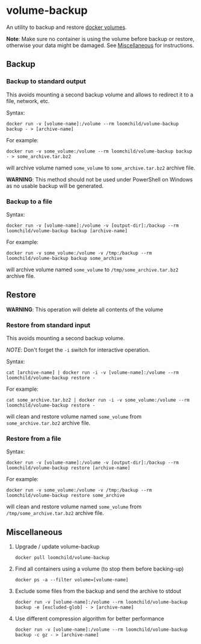 # volume-backup

An utility to backup and restore [docker volumes](https://docs.docker.com/engine/reference/commandline/volume/). 

**Note**: Make sure no container is using the volume before backup or restore, otherwise your data might be damaged. See [Miscellaneous](#miscellaneous) for instructions.

## Backup

### Backup to standard output

This avoids mounting a second backup volume and allows to redirect it to a file, network, etc.

Syntax:

    docker run -v [volume-name]:/volume --rm loomchild/volume-backup backup - > [archive-name]

For example:

    docker run -v some_volume:/volume --rm loomchild/volume-backup backup - > some_archive.tar.bz2

will archive volume named `some_volume` to `some_archive.tar.bz2` archive file.

**WARNING**: This method should not be used under PowerShell on Windows as no usable backup will be generated.

### Backup to a file

Syntax:

    docker run -v [volume-name]:/volume -v [output-dir]:/backup --rm loomchild/volume-backup backup [archive-name]

For example:

    docker run -v some_volume:/volume -v /tmp:/backup --rm loomchild/volume-backup backup some_archive

will archive volume named `some_volume` to `/tmp/some_archive.tar.bz2` archive file.

## Restore

**WARNING**: This operation will delete all contents of the volume

### Restore from standard input

This avoids mounting a second backup volume.

*NOTE*: Don't forget the `-i` switch for interactive operation.

Syntax:

    cat [archive-name] | docker run -i -v [volume-name]:/volume --rm loomchild/volume-backup restore -

For example:

    cat some_archive.tar.bz2 | docker run -i -v some_volume:/volume --rm loomchild/volume-backup restore -

will clean and restore volume named `some_volume` from `some_archive.tar.bz2` archive file.

### Restore from a file

Syntax:

    docker run -v [volume-name]:/volume -v [output-dir]:/backup --rm loomchild/volume-backup restore [archive-name]

For example:

    docker run -v some_volume:/volume -v /tmp:/backup --rm loomchild/volume-backup restore some_archive

will clean and restore volume named `some_volume` from `/tmp/some_archive.tar.bz2` archive file.

## Miscellaneous

1. Upgrade / update volume-backup
    ```
    docker pull loomchild/volume-backup
    ```

1. Find all containers using a volume (to stop them before backing-up)
    ```
    docker ps -a --filter volume=[volume-name]
    ```

1. Exclude some files from the backup and send the archive to stdout
    ```
    docker run -v [volume-name]:/volume --rm loomchild/volume-backup backup -e [excluded-glob] - > [archive-name]
    ```

1. Use different compression algorithm for better performance
    ```
    docker run -v [volume-name]:/volume --rm loomchild/volume-backup backup -c gz - > [archive-name]
    ```
